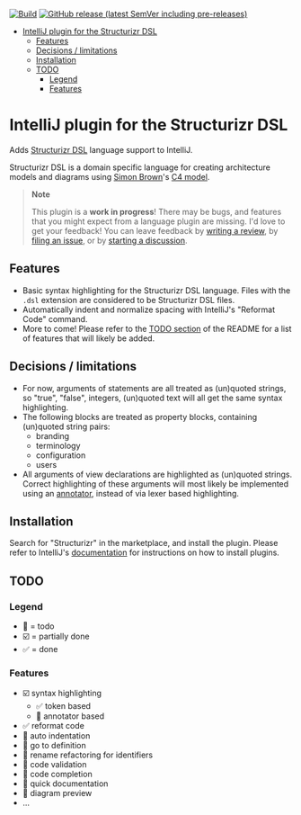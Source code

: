 [![Build](https://github.com/dirkgroot/structurizr-dsl-intellij-plugin/actions/workflows/build.yml/badge.svg)](https://github.com/dirkgroot/structurizr-dsl-intellij-plugin/actions/workflows/build.yml)
[![GitHub release (latest SemVer including pre-releases)](https://img.shields.io/github/v/release/dirkgroot/structurizr-dsl-intellij-plugin?include_prereleases&label=latest%20release)](https://github.com/dirkgroot/structurizr-dsl-intellij-plugin/releases)

<!-- TOC -->
* [IntelliJ plugin for the Structurizr DSL](#intellij-plugin-for-the-structurizr-dsl)
  * [Features](#features)
  * [Decisions / limitations](#decisions--limitations)
  * [Installation](#installation)
  * [TODO](#todo)
    * [Legend](#legend)
    * [Features](#features-1)
<!-- TOC -->

# IntelliJ plugin for the Structurizr DSL

<!-- Plugin description -->

Adds [Structurizr DSL](https://github.com/structurizr/dsl/blob/master/docs/language-reference.md) language support to
IntelliJ.

Structurizr DSL is a domain specific language for creating architecture models and diagrams
using [Simon Brown](https://twitter.com/simonbrown)'s [C4 model](https://c4model.com).

> **Note**
>
> This plugin is a **work in progress**! There may be bugs, and features that you might expect from a language plugin
> are missing. I'd love to get your feedback! You can leave feedback
> by [writing a review](https://plugins.jetbrains.com/plugin/20606-structurizr-dsl-language-support/reviews),
> by [filing an issue](https://github.com/dirkgroot/structurizr-dsl-intellij-plugin/issues),
> or by [starting a discussion](https://github.com/dirkgroot/structurizr-dsl-intellij-plugin/discussions).

## Features

* Basic syntax highlighting for the Structurizr DSL language. Files with the `.dsl` extension are considered to be
  Structurizr DSL files.
* Automatically indent and normalize spacing with IntelliJ's "Reformat Code" command.
* More to come! Please refer to the [TODO section](https://github.com/dirkgroot/structurizr-dsl-intellij-plugin#todo) of
  the README for a list of features that will likely be added.

## Decisions / limitations

- For now, arguments of statements are all treated as (un)quoted strings, so "true", "false", integers, (un)quoted text
  will all get the same syntax highlighting.
- The following blocks are treated as property blocks, containing (un)quoted string pairs:
  - branding
  - terminology
  - configuration
  - users
- All arguments of view declarations are highlighted as (un)quoted strings. Correct highlighting of these arguments will
  most likely be implemented using
  an [annotator](https://plugins.jetbrains.com/docs/intellij/syntax-highlighting-and-error-highlighting.html#annotator),
  instead of via lexer based highlighting.

<!-- Plugin description end -->

## Installation

Search for "Structurizr" in the marketplace, and install the plugin. Please refer to IntelliJ's
[documentation](https://www.jetbrains.com/help/idea/managing-plugins.html) for instructions on how to install plugins.

## TODO

### Legend

- 🔳 = todo
- ☑️ = partially done
- ✅ = done

### Features

- ☑️ syntax highlighting
  - ✅ token based
  - 🔳 annotator based
- ✅ reformat code
- 🔳 auto indentation
- 🔳 go to definition
- 🔳 rename refactoring for identifiers
- 🔳 code validation
- 🔳 code completion
- 🔳 quick documentation
- 🔳 diagram preview
- ...
